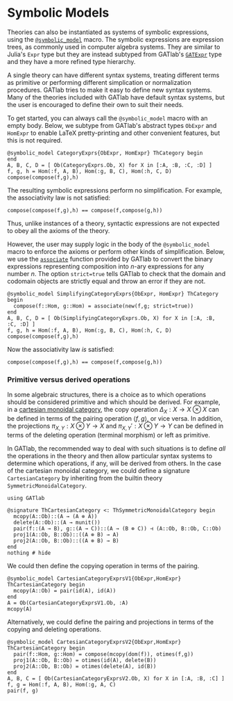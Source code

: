 # Symbolic Models

Theories can also be instantiated as systems of symbolic expressions, using the
[`@symbolic_model`](@ref) macro. The symbolic expressions are expression trees,
as commonly used in computer algebra systems. They are similar to Julia's `Expr`
type but they are instead subtyped from GATlab's [`GATExpr`](@ref) type and they
have a more refined type hierarchy.

A single theory can have different syntax systems, treating different terms
as primitive or performing different simplication or normalization procedures.
GATlab tries to make it easy to define new syntax systems. Many of the
theories included with GATlab have default syntax systems, but the user is
encouraged to define their own to suit their needs.

To get started, you can always call the `@symbolic_model` macro with an empty body.
Below, we subtype from GATlab's abstract types `ObExpr` and `HomExpr` to enable
LaTeX pretty-printing and other convenient features, but this is not required.

```@example category
@symbolic_model CategoryExprs{ObExpr, HomExpr} ThCategory begin
end
A, B, C, D = [ Ob(CategoryExprs.Ob, X) for X in [:A, :B, :C, :D] ]
f, g, h = Hom(:f, A, B), Hom(:g, B, C), Hom(:h, C, D)
compose(compose(f,g),h)
```

The resulting symbolic expressions perform no simplification. For example, the
associativity law is not satisfied:

```@example category
compose(compose(f,g),h) == compose(f,compose(g,h))
```

Thus, unlike instances of a theory, syntactic expressions are not expected to
obey all the axioms of the theory.

However, the user may supply logic in the body of the `@symbolic_model` macro to enforce
the axioms or perform other kinds of simplification. Below, we use the
[`associate`](@ref) function provided by GATlab to convert the binary
expressions representing composition into $n$-ary expressions for any number
$n$. The option `strict=true` tells GATlab to check that the domain and codomain
objects are strictly equal and throw an error if they are not.

```@example category
@symbolic_model SimplifyingCategoryExprs{ObExpr, HomExpr} ThCategory begin
  compose(f::Hom, g::Hom) = associate(new(f,g; strict=true))
end
A, B, C, D = [ Ob(SimplifyingCategoryExprs.Ob, X) for X in [:A, :B, :C, :D] ]
f, g, h = Hom(:f, A, B), Hom(:g, B, C), Hom(:h, C, D)
compose(compose(f,g),h)
```

Now the associativity law *is* satisfied:

```@example category
compose(compose(f,g),h) == compose(f,compose(g,h))
```

### Primitive versus derived operations

In some algebraic structures, there is a choice as to which operations should be
considered primitive and which should be derived. For example, in a [cartesian
monoidal category](https://ncatlab.org/nlab/show/cartesian+monoidal+category),
the copy operation $\Delta_X: X \to X \otimes X$ can be defined in terms of the
pairing operation $\langle f, g \rangle$, or vice versa. In addition, the
projections $\pi_{X,Y}: X \otimes Y \to X$ and $\pi_{X,Y}': X \otimes Y \to Y$
can be defined in terms of the deleting operation (terminal morphism) or left as
primitive.

In GATlab, the recommended way to deal with such situations is to define *all*
the operations in the theory and then allow particular syntax systems to
determine which operations, if any, will be derived from others. In the case of
the cartesian monoidal category, we could define a signature `CartesianCategory`
by inheriting from the builtin theory `SymmetricMonoidalCategory`.

```@setup cartesian-monoidal-category
using GATlab
```

```@example cartesian-monoidal-category
@signature ThCartesianCategory <: ThSymmetricMonoidalCategory begin
  mcopy(A::Ob)::(A → (A ⊗ A))
  delete(A::Ob)::(A → munit())
  pair(f::(A → B), g::(A → C))::(A → (B ⊗ C)) ⊣ (A::Ob, B::Ob, C::Ob)
  proj1(A::Ob, B::Ob)::((A ⊗ B) → A)
  proj2(A::Ob, B::Ob)::((A ⊗ B) → B)
end
nothing # hide
```

We could then define the copying operation in terms of the pairing.

```@example cartesian-monoidal-category
@symbolic_model CartesianCategoryExprsV1{ObExpr,HomExpr} ThCartesianCategory begin
  mcopy(A::Ob) = pair(id(A), id(A))
end
A = Ob(CartesianCategoryExprsV1.Ob, :A)
mcopy(A)
```

Alternatively, we could define the pairing and projections in terms of the
copying and deleting operations.

```@example cartesian-monoidal-category
@symbolic_model CartesianCategoryExprsV2{ObExpr,HomExpr} ThCartesianCategory begin
  pair(f::Hom, g::Hom) = compose(mcopy(dom(f)), otimes(f,g))
  proj1(A::Ob, B::Ob) = otimes(id(A), delete(B))
  proj2(A::Ob, B::Ob) = otimes(delete(A), id(B))
end
A, B, C = [ Ob(CartesianCategoryExprsV2.Ob, X) for X in [:A, :B, :C] ]
f, g = Hom(:f, A, B), Hom(:g, A, C)
pair(f, g)
```
